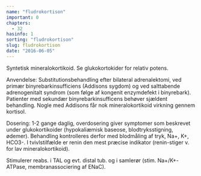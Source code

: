 ```yaml
---
name: "fludrokortison"
important: 0
chapters:
  - 32
hasinfo: 1
sorting: "fludrokortison"
slug: fludrokortison
date: "2016-06-05"
---
```


Syntetisk mineralokortikoid. Se glukokortokider for relativ potens.

Anvendelse: Substitutionsbehandling efter bilateral adrenalektomi, ved primær
binyrebarkinsufficiens (Addisons sygdom) og ved salttabende adrenogenitalt
syndrom (som følge af kongenit enzymdefekt i binyrebark). Patienter med sekundær
binyrebarkinsufficens behøver sjældent behandling. Nogle med Addisons får nok
mineralokortikoid virkning gennem kortisol.

Dosering: 1-2 gange daglig, overdosering giver symptomer som beskrevet under
glukokortikoider (hypokaliæmisk baseose, blodtryksstigning, ødemer). Behandling
kontrolleres derfor med blodmåling af tryk, Na+, K+, HCO3-. I tvivlstilfælde er
renin den mest præcise indikator (renin-stiger v. for lav mineralokortikoid).

Stimulerer reabs. i TAL og evt. distal tub. og i samlerør (stim. Na+/K+-ATPase,
membranassociering af ENaC).
